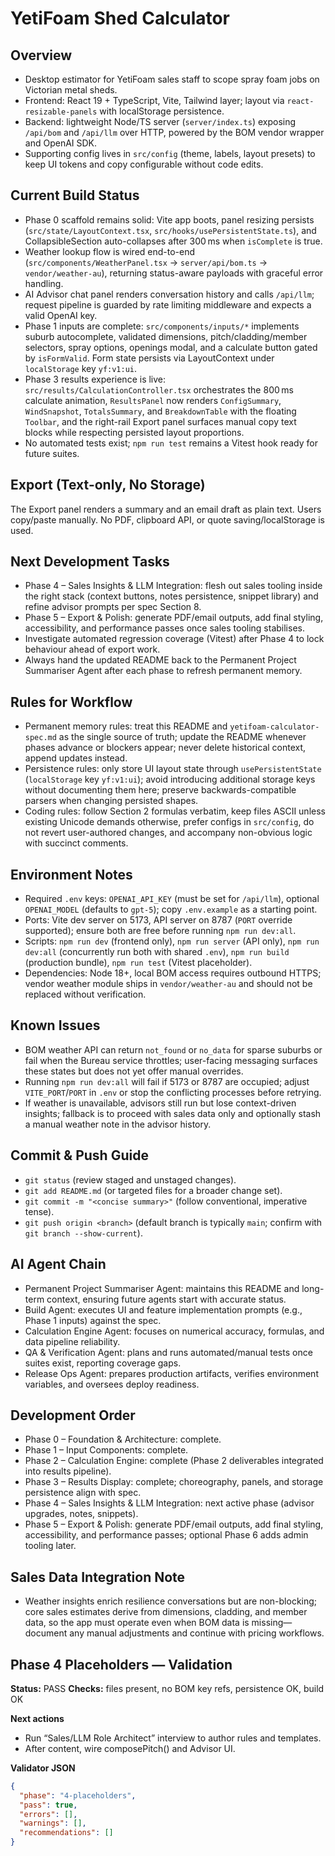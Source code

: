 # YetiFoam Shed Calculator
## Overview
- Desktop estimator for YetiFoam sales staff to scope spray foam jobs on Victorian metal sheds.
- Frontend: React 19 + TypeScript, Vite, Tailwind layer; layout via `react-resizable-panels` with localStorage persistence.
- Backend: lightweight Node/TS server (`server/index.ts`) exposing `/api/bom` and `/api/llm` over HTTP, powered by the BOM vendor wrapper and OpenAI SDK.
- Supporting config lives in `src/config` (theme, labels, layout presets) to keep UI tokens and copy configurable without code edits.

## Current Build Status
- Phase 0 scaffold remains solid: Vite app boots, panel resizing persists (`src/state/LayoutContext.tsx`, `src/hooks/usePersistentState.ts`), and CollapsibleSection auto-collapses after 300 ms when `isComplete` is true.
- Weather lookup flow is wired end-to-end (`src/components/WeatherPanel.tsx` → `server/api/bom.ts` → `vendor/weather-au`), returning status-aware payloads with graceful error handling.
- AI Advisor chat panel renders conversation history and calls `/api/llm`; request pipeline is guarded by rate limiting middleware and expects a valid OpenAI key.
- Phase 1 inputs are complete: `src/components/inputs/*` implements suburb autocomplete, validated dimensions, pitch/cladding/member selectors, spray options, openings modal, and a calculate button gated by `isFormValid`. Form state persists via LayoutContext under `localStorage` key `yf:v1:ui`.
- Phase 3 results experience is live: `src/results/CalculationController.tsx` orchestrates the 800 ms calculate animation, `ResultsPanel` now renders `ConfigSummary`, `WindSnapshot`, `TotalsSummary`, and `BreakdownTable` with the floating `Toolbar`, and the right-rail Export panel surfaces manual copy text blocks while respecting persisted layout proportions.
- No automated tests exist; `npm run test` remains a Vitest hook ready for future suites.

## Export (Text-only, No Storage)
The Export panel renders a summary and an email draft as plain text. Users copy/paste manually. No PDF, clipboard API, or quote saving/localStorage is used.

## Next Development Tasks
- Phase 4 – Sales Insights & LLM Integration: flesh out sales tooling inside the right stack (context buttons, notes persistence, snippet library) and refine advisor prompts per spec Section 8.
- Phase 5 – Export & Polish: generate PDF/email outputs, add final styling, accessibility, and performance passes once sales tooling stabilises.
- Investigate automated regression coverage (Vitest) after Phase 4 to lock behaviour ahead of export work.
- Always hand the updated README back to the Permanent Project Summariser Agent after each phase to refresh permanent memory.

## Rules for Workflow
- Permanent memory rules: treat this README and `yetifoam-calculator-spec.md` as the single source of truth; update the README whenever phases advance or blockers appear; never delete historical context, append updates instead.
- Persistence rules: only store UI layout state through `usePersistentState` (`localStorage` key `yf:v1:ui`); avoid introducing additional storage keys without documenting them here; preserve backwards-compatible parsers when changing persisted shapes.
- Coding rules: follow Section 2 formulas verbatim, keep files ASCII unless existing Unicode demands otherwise, prefer configs in `src/config`, do not revert user-authored changes, and accompany non-obvious logic with succinct comments.

## Environment Notes
- Required `.env` keys: `OPENAI_API_KEY` (must be set for `/api/llm`), optional `OPENAI_MODEL` (defaults to `gpt-5`); copy `.env.example` as a starting point.
- Ports: Vite dev server on 5173, API server on 8787 (`PORT` override supported); ensure both are free before running `npm run dev:all`.
- Scripts: `npm run dev` (frontend only), `npm run server` (API only), `npm run dev:all` (concurrently run both with shared `.env`), `npm run build` (production bundle), `npm run test` (Vitest placeholder).
- Dependencies: Node 18+, local BOM access requires outbound HTTPS; vendor weather module ships in `vendor/weather-au` and should not be replaced without verification.

## Known Issues
- BOM weather API can return `not_found` or `no_data` for sparse suburbs or fail when the Bureau service throttles; user-facing messaging surfaces these states but does not yet offer manual overrides.
- Running `npm run dev:all` will fail if 5173 or 8787 are occupied; adjust `VITE_PORT`/`PORT` in `.env` or stop the conflicting processes before retrying.
- If weather is unavailable, advisors still run but lose context-driven insights; fallback is to proceed with sales data only and optionally stash a manual weather note in the advisor history.

## Commit & Push Guide
- `git status` (review staged and unstaged changes).
- `git add README.md` (or targeted files for a broader change set).
- `git commit -m "<concise summary>"` (follow conventional, imperative tense).
- `git push origin <branch>` (default branch is typically `main`; confirm with `git branch --show-current`).

## AI Agent Chain
- Permanent Project Summariser Agent: maintains this README and long-term context, ensuring future agents start with accurate status.
- Build Agent: executes UI and feature implementation prompts (e.g., Phase 1 inputs) against the spec.
- Calculation Engine Agent: focuses on numerical accuracy, formulas, and data pipeline reliability.
- QA & Verification Agent: plans and runs automated/manual tests once suites exist, reporting coverage gaps.
- Release Ops Agent: prepares production artifacts, verifies environment variables, and oversees deploy readiness.

## Development Order
- Phase 0 – Foundation & Architecture: complete.
- Phase 1 – Input Components: complete.
- Phase 2 – Calculation Engine: complete (Phase 2 deliverables integrated into results pipeline).
- Phase 3 – Results Display: complete; choreography, panels, and storage persistence align with spec.
- Phase 4 – Sales Insights & LLM Integration: next active phase (advisor upgrades, notes, snippets).
- Phase 5 – Export & Polish: generate PDF/email outputs, add final styling, accessibility, and performance passes; optional Phase 6 adds admin tooling later.

## Sales Data Integration Note
- Weather insights enrich resilience conversations but are non-blocking; core sales estimates derive from dimensions, cladding, and member data, so the app must operate even when BOM data is missing—document any manual adjustments and continue with pricing workflows.

<!-- PHASE-4-PLACEHOLDERS -->
## Phase 4 Placeholders — Validation
**Status:** PASS
**Checks:** files present, no BOM key refs, persistence OK, build OK

**Next actions**
- Run “Sales/LLM Role Architect” interview to author rules and templates.
- After content, wire composePitch() and Advisor UI.

**Validator JSON**
```json
{
  "phase": "4-placeholders",
  "pass": true,
  "errors": [],
  "warnings": [],
  "recommendations": []
}
```
